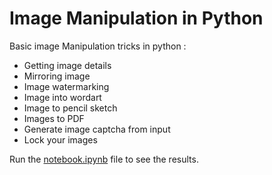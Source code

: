 # Image Manipulation in Python

Basic image Manipulation tricks in python :
* Getting image details
* Mirroring image
* Image watermarking
* Image into wordart 
* Image to pencil sketch
* Images to PDF
* Generate image captcha from input
* Lock your images

Run the [notebook.ipynb](notebook.ipynb) file to see the results.
